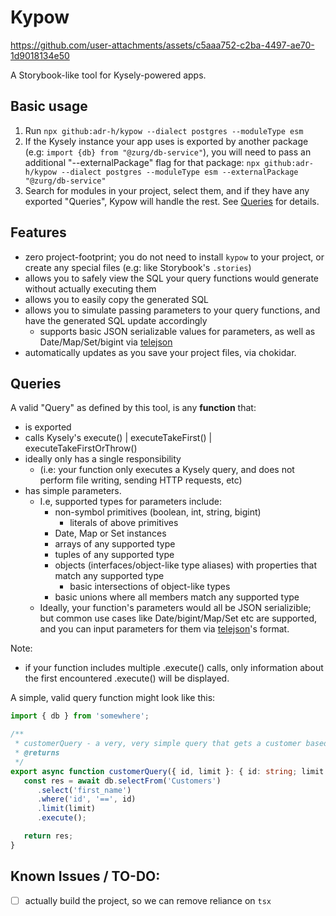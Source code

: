 # Kypow

https://github.com/user-attachments/assets/c5aaa752-c2ba-4497-ae70-1d9018134e50



A Storybook-like tool for Kysely-powered apps.

## Basic usage

1. Run `npx github:adr-h/kypow --dialect postgres --moduleType esm`
2. If the Kysely instance your app uses is exported by another package (e.g: `import {db} from "@zurg/db-service"`), you will need to pass an additional "--externalPackage" flag for that package: `npx github:adr-h/kypow --dialect postgres --moduleType esm --externalPackage "@zurg/db-service"`
3. Search for modules in your project, select them, and if they have any exported "Queries", Kypow will handle the rest. See [Queries](#queries) for details.

## Features
- zero project-footprint; you do not need to install `kypow` to your project, or create any special files (e.g: like Storybook's `.stories`)
- allows you to safely view the SQL your query functions would generate without actually executing them
- allows you to easily copy the generated SQL
- allows you to simulate passing parameters to your query functions, and have the generated SQL update accordingly
  - supports basic JSON serializable values for parameters, as well as Date/Map/Set/bigint via [telejson](https://www.npmjs.com/package/telejson)
- automatically updates as you save your project files, via chokidar.

## Queries
A valid "Query" as defined by this tool, is any **function** that:
   - is exported
   - calls Kysely's execute() | executeTakeFirst() | executeTakeFirstOrThrow()
   - ideally only has a single responsibility
     - (i.e: your function only executes a Kysely query, and does not perform file writing, sending HTTP requests, etc)
   - has simple parameters.
     - I.e, supported types for parameters include:
       - non-symbol primitives (boolean, int, string, bigint)
         - literals of above primitives
       - Date, Map or Set instances
       - arrays of any supported type
       - tuples of any supported type
       - objects (interfaces/object-like type aliases) with properties that match any supported type
         - basic intersections of object-like types
       - basic unions where all members match any supported type
     - Ideally, your function's parameters would all be JSON serializible; but common use cases like Date/bigint/Map/Set etc are supported, and you can input parameters for them via [telejson](https://www.npmjs.com/package/telejson)'s format.

Note: 
- if your function includes multiple .execute() calls, only information about the first encountered .execute() will be displayed.

A simple, valid query function might look like this:
```typescript
import { db } from 'somewhere';

/**
 * customerQuery - a very, very simple query that gets a customer based on their ID.
 * @returns
 */
export async function customerQuery({ id, limit }: { id: string; limit: number}) {
   const res = await db.selectFrom('Customers')
      .select('first_name')
      .where('id', '==', id)
      .limit(limit)
      .execute();

   return res;
}
```


## Known Issues / TO-DO:
- [ ] actually build the project, so we can remove reliance on `tsx`

